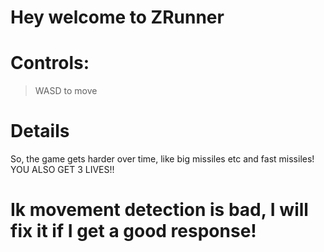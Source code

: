 # Hey welcome to ZRunner
# Controls:
>WASD to move
# Details
So, the game gets harder over time, like big missiles etc and fast missiles!
YOU ALSO GET 3 LIVES!!

# Ik movement detection is bad, I will fix it if I get a good response!
